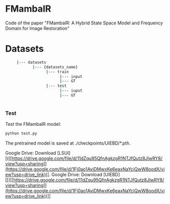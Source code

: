# FMambaIR
Code of the paper "FMambaIR: A Hybrid State Space Model and Frequency Domain for Image Restoration"
# Datasets
 ```sh
      |--- datasets
             |--- {datasets_name}
                   |--- train
                         |--- input
                         |--- GT
                   |--- test
                         |--- iuput
                         |--- GT
                   
   ```
### Test

   Test the FMambaIR model:
   
   ```sh
   python test.py 
   ```
   
   The pretrained model is saved at ./checkpoints/UIEBD/*.pth.

Google Drive: Download [LSUI][([[https://drive.google.com/file/d/11dZqu95QfnAgkzgR1NTJfQutz8JlwRY8/view?usp=sharing]](https://drive.google.com/file/d/1Fj0ao1AviDMwxKe6eaxNaYciQwW8oodX/view?usp=drive_link))].
Google Drive: Download [UIEBD][[([[https://drive.google.com/file/d/11dZqu95QfnAgkzgR1NTJfQutz8JlwRY8/view?usp=sharing]](https://drive.google.com/file/d/1Fj0ao1AviDMwxKe6eaxNaYciQwW8oodX/view?usp=drive_link))]]
